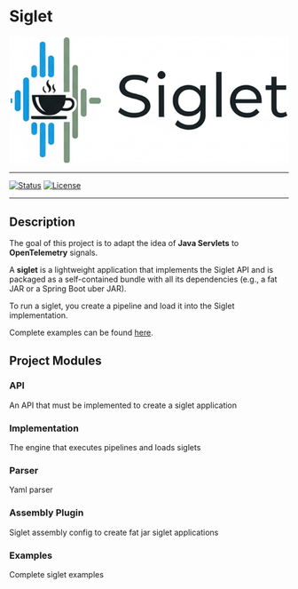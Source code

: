 # Siglet

![project logo](./siglet.png)

---

[![Status](https://img.shields.io/badge/status-active-brightgreen.svg)](https://github.com/pointertrace/siglet)
[![License](https://img.shields.io/badge/license-MIT-blue.svg)](LICENSE)

---

## Description

The goal of this project is to adapt the idea of **Java Servlets** to **OpenTelemetry** signals.

A **siglet** is a lightweight application that implements the Siglet API and is packaged as a self-contained bundle with all its dependencies (e.g., a fat JAR or a Spring Boot uber JAR).

To run a siglet, you create a pipeline and load it into the Siglet implementation.

Complete examples can be found [here](examples/README.md).

## Project Modules

### **API**
An API that must be implemented to create a siglet application

### **Implementation**
The engine that executes pipelines and loads siglets

### **Parser**
Yaml parser

### **Assembly Plugin**
Siglet assembly config to create fat jar siglet applications

### **Examples**
Complete siglet examples